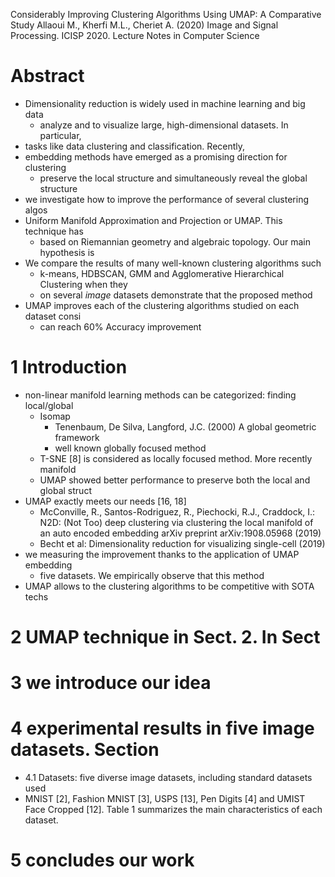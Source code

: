 Considerably Improving Clustering Algorithms Using UMAP: A Comparative Study
Allaoui M., Kherfi M.L., Cheriet A. (2020)
Image and Signal Processing. ICISP 2020. Lecture Notes in Computer Science

# Abstract

* Dimensionality reduction is widely used in machine learning and big data
  * analyze and to visualize large, high-dimensional datasets. In particular,
* tasks like data clustering and classification. Recently,
* embedding methods have emerged as a promising direction for clustering
  * preserve the local structure and simultaneously reveal the global structure
* we investigate how to improve the performance of several clustering algos
* Uniform Manifold Approximation and Projection or UMAP. This technique has
  * based on Riemannian geometry and algebraic topology. Our main hypothesis is
* We compare the results of many well-known clustering algorithms such
  * k-means, HDBSCAN, GMM and Agglomerative Hierarchical Clustering when they
  * on several _image_ datasets demonstrate that the proposed method
* UMAP improves each of the clustering algorithms studied on each dataset consi
  * can reach 60% Accuracy improvement

# 1 Introduction

* non-linear manifold learning methods can be categorized: finding local/global
  * Isomap
    * Tenenbaum, De Silva, Langford, J.C. (2000) A global geometric framework
    * well known globally focused method
  * T-SNE [8] is considered as locally focused method. More recently manifold
  * UMAP showed better performance to preserve both the local and global struct
* UMAP exactly meets our needs [16, 18]
  * McConville, R., Santos-Rodriguez, R., Piechocki, R.J., Craddock, I.:
    N2D: (Not Too) deep clustering
      via clustering the local manifold of an auto encoded embedding
    arXiv preprint arXiv:1908.05968 (2019)
  * Becht et al: Dimensionality reduction for visualizing single-cell (2019)
* we measuring the improvement thanks to the application of UMAP embedding
  * five datasets. We empirically observe that this method
* UMAP allows to the clustering algorithms to be competitive with SOTA techs

# 2 UMAP technique in Sect.  2. In Sect

# 3 we introduce our idea

# 4 experimental results in five image datasets. Section

* 4.1 Datasets: five diverse image datasets, including standard datasets used
* MNIST [2], Fashion MNIST [3], USPS [13], Pen Digits [4] and UMIST Face
  Cropped [12].  Table 1 summarizes the main characteristics of each dataset.

# 5 concludes our work
